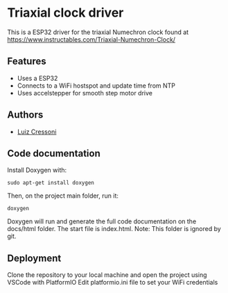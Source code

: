 
# Triaxial clock driver

This is a ESP32 driver for the triaxial Numechron clock found at <https://www.instructables.com/Triaxial-Numechron-Clock/>

## Features

- Uses a ESP32
- Connects to a WiFi hostspot and update time from NTP
- Uses accelstepper for smooth step motor drive

## Authors

- [Luiz Cressoni](luiz@cressoni.com.br)

## Code documentation

Install Doxygen with:

    sudo apt-get install doxygen

Then, on the project main folder, run it:

    doxygen

Doxygen will run and generate the full code documentation on the docs/html folder.
The start file is index.html.
Note: This folder is ignored by git.

## Deployment

Clone the repository to your local machine and open the project using VSCode with PlatformIO
Edit platformio.ini file to set your WiFi credentials
